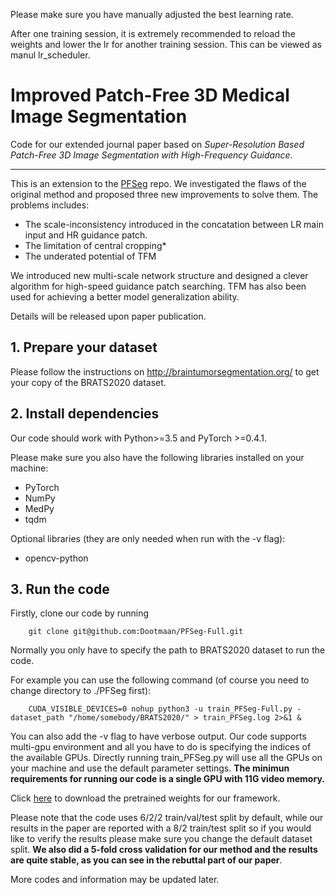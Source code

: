 Please make sure you have manually adjusted the best learning rate.

After one training session, it is extremely recommended to reload the weights and lower the lr for another training session. This can be viewed as manul lr_scheduler.

# Improved Patch-Free 3D Medical Image Segmentation
Code for our extended journal paper based on *Super-Resolution Based Patch-Free 3D Image Segmentation with High-Frequency Guidance*.

---

This is an extension to the [PFSeg](https://github.com/Dootmaan/PFSeg) repo. We investigated the flaws of the original method and proposed three new improvements to solve them. The problems includes:

- The scale-inconsistency introduced in the concatation between LR main input and HR guidance patch.
- The limitation of central cropping*
- The underated potential of TFM

We introduced new multi-scale network structure and designed a clever algorithm for high-speed guidance patch searching. TFM has also been used for achieving a better model generalization ability.

Details will be released upon paper publication.

## 1. Prepare your dataset
Please follow the instructions on http://braintumorsegmentation.org/ to get your copy of the BRATS2020 dataset. 

## 2. Install dependencies
Our code should work with Python>=3.5 and PyTorch >=0.4.1.

Please make sure you also have the following libraries installed on your machine:
- PyTorch
- NumPy
- MedPy
- tqdm

Optional libraries (they are only needed when run with the -v flag):
- opencv-python

## 3. Run the code
Firstly, clone our code by running

```
    git clone git@github.com:Dootmaan/PFSeg-Full.git
```
Normally you only have to specify the path to BRATS2020 dataset to run the code.

For example you can use the following command (of course you need to change directory to ./PFSeg first):

```
    CUDA_VISIBLE_DEVICES=0 nohup python3 -u train_PFSeg-Full.py -dataset_path "/home/somebody/BRATS2020/" > train_PFSeg.log 2>&1 &
```

You can also add the -v flag to have verbose output. Our code supports multi-gpu environment and all you have to do is specifying the indices of the available GPUs. Directly running train_PFSeg.py will use all the GPUs on your machine and use the default parameter settings. **The minimun requirements for running our code is a single GPU with 11G video memory.**

Click [here](https://drive.google.com/file/d/1kG2kYU_56-0UV2E2I59c1qYphoYRdziK/view?usp=sharing) to download the pretrained weights for our framework.

Please note that the code uses 6/2/2 train/val/test split by default, while our results in the paper are reported with a 8/2 train/test split so if you would like to verify the results please make sure you change the default dataset split. **We also did a 5-fold cross validation for our method and the results are quite stable, as you can see in the rebuttal part of our paper**. 

More codes and information may be updated later.
<!-- 
---

Below are some experimental results that may be helpful (BRATS2020).

Results with 8/2 train/test split

|  Method   | DSC  |  HD95(mm)  |
|  ----  | ----  | ---- |
| VNet | 0.7991(0.1345) | 13.86(18.6006) |
| UNet3D | 0.8121(0.1277) | 14.63(21.1204) |
| ResUNet3D  | 0.8218(0.1182) | 13.21(19.4195) |
| ResUNet3D⬆ | 0.8089(0.1525) | 8.56(8.0853) |
| Holistic Decomposition+ResUNet3D | 0.8245(0.1474) | 9.21(12.0561) |
| Ours | 0.8382(0.1433) | 7.83(8.6250) |

Results with 6/2/2 train/val/test split

|  Method   | DSC  |  HD95(mm)
|  ----  | ----  | ---- |
| VNet | 0.7776(0.1693) | - |
| UNet3D | 0.7954(0.1368) | - |
| ResUNet3D  | 0.8097(0.1291) | - |
| ResUNet3D⬆ | 0.8016(0.1595) | - |
| Holistic Decomposition+ResUNet3D | 0.8161(0.1645) | - |
| Ours | 0.8329(0.1450) | 8.5131 |

6/2/2 Ablation Study:
|  Method   | UNet  |  ResUNet
|  ----  | ----  | ---- |
| US | 0.7945 | 0.8082 |
| US+SR | 0.8010 | 0.8141 |
| US+SR+TEL  | 0.8106 | 0.8193 |
| US+SR+TEL+SSL | 0.8163 | 0.8281 |
| US+SR+TEL+SSL+SGM | 0.8208 | 0.8329 | -->
